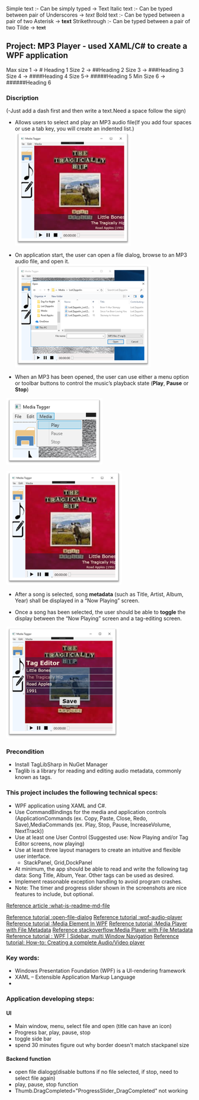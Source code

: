 ﻿Simple text :- Can be simply typed → Text
Italic text :- Can be typed between pair of Underscores → _text_
Bold text :- Can be typed between a pair of two Asterisk → **text**
Strikethrough :- Can be typed between a pair of two Tilde → ~~text~~

## Project: MP3 Player - used XAML/C# to create a WPF application 

Max size 1 → # Heading 1
Size 2 → ##Heading 2
Size 3 → ###Heading 3
Size 4 → ####Heading 4
Size 5→ #####Heading 5
Min Size 6 → ######Heading 6

### Discription
(-Just add a dash first and then write a text.Need a space follow the sign)
- Allows users to select and play an MP3 audio file(If you add four spaces or use a tab key, you will create an indented list.)
![image](./images/File-Menu.png)

- On application start, the user can open a file dialog, browse to an MP3 audio file, and open it. 
![image](./images/Open-File-dialog.png)

- When an MP3 has been opened, the user can use either a menu option or toolbar buttons to control the music’s playback state (**Play**, **Pause** or **Stop**)

![image](./images/Media-Menu.png)

![image](./images/Now-Playing-screen.png)

- After a song is selected, song **metadata** (such as Title, Artist, Album, Year) shall be displayed in a “Now Playing” screen. 

- Once a song has been selected, the user should be able to **toggle** the display between the “Now Playing” screen and a tag-editing screen.

![image](./images/Tag-Editor-screen.png)

### Precondition
- Install TagLibSharp in NuGet Manager 
- Taglib is a library for reading and editing audio metadata, commonly known as tags.

### This project includes the following technical specs:
-   WPF application using XAML and C#.
-   Use CommandBindings for the media and application controls (ApplicationCommands (ex. Copy, Paste, Close, Redo, Save),MediaCommands (ex. Play, Stop, Pause, IncreaseVolume, NextTrack))
-   Use at least one User Control (Suggested use: Now Playing and/or Tag Editor screens, now playing)
-   Use at least three layout managers to create an intuitive and flexible user interface.
	- StackPanel, Grid,DockPanel
-   At minimum, the app should be able to read and write the following tag data: Song Title, Album, Year. Other tags can be used as desired.
-   Implement reasonable exception handling to avoid program crashes.
-   Note: The timer and progress slider shown in the screenshots are nice features to include, but optional.

[Reference article :what-is-readme-md-file](https://www.geeksforgeeks.org/what-is-readme-md-file/)

[Reference tutorial :open-file-dialog](https://www.youtube.com/watch?v=Ks9bzPSx7Vs)
[Reference tutorial :wpf-audio-player](https://www.youtube.com/watch?v=B0MXTryR5Cw)
[Reference tutorial :Media Element In WPF](https://www.c-sharpcorner.com/UploadFile/dpatra/media-element-in-wpf/)
[Reference tutorial :Media Player with File Metadata](https://www.youtube.com/watch?v=jARmuKSRsio)
[Reference stackoverflow:Media Player with File Metadata](https://stackoverflow.com/questions/50437358/c-sharp-taglib-set-album-cover-for-mp3)
[Reference tutorial : WPF | Sidebar, multi Window Navigation](https://www.youtube.com/watch?v=FACL4eTZ8uA&t=844s)
[Reference tutorial: How-to: Creating a complete Audio/Video player](https://wpf-tutorial.com/hu/101/audio-video/how-to-creating-a-complete-audio-video-player/)
### Key words:
- Windows Presentation Foundation (WPF) is a UI-rendering framework
- XAML – Extensible Application Markup Language
- 

### Application developing steps:
#### UI 
- Main window, menu, select file and open (title can have an icon)
- Progress bar, play, pause, stop
- toggle side bar
- spend 30 minutes figure out why border doesn't match stackpanel size
#### Backend function
- open file dialogg(disable buttons if no file selected, if stop, need to select file again)
- play, pause, stop function
- Thumb.DragCompleted="ProgressSlider_DragCompleted" not working
